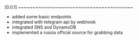 [0.0.1] ~~~~~~~~~~~~~~~~~~~~~~~~~~~~~~~~~~~~~~~~
- added some basic endpoints
- integrated with telegram api by webhook
- integrated SNS and DynamoDB
- implemented a russia official source for grabbing data